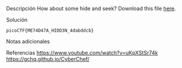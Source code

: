 Descripción
	How about some hide and seek? Download this file [here](https://artifacts.picoctf.net/c_titan/5/unknown.zip).
	
Solución
	
	picoCTF{ME74D47A_HIDD3N_4dabddcb}
	
Notas adicionales
	
	
Referencias
	https://www.youtube.com/watch?v=uKpXStSr74k
	https://gchq.github.io/CyberChef/